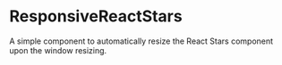 # ResponsiveReactStars
A simple component to automatically resize the React Stars component upon the window resizing.
